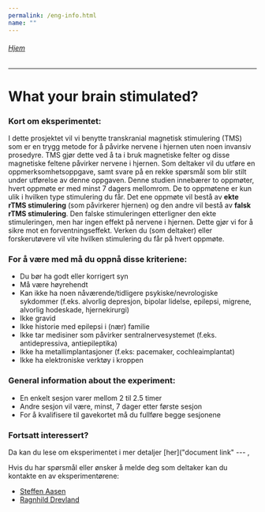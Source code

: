 ```yaml
---
permalink: /eng-info.html
name: ""
---
```

###### [Hjem](https://uitpsypro.github.io/1/)
---

# What your brain stimulated?

### Kort om eksperimentet: 
I dette prosjektet vil vi benytte transkranial magnetisk stimulering (TMS) som er en trygg metode for å påvirke nervene i hjernen uten noen invansiv prosedyre. TMS gjør dette ved å ta i bruk magnetiske felter og disse magnetiske feltene påvirker nervene i hjernen. Som deltaker vil du utføre en oppmerksomhetsoppgave, samt svare på en rekke spørsmål som blir stilt under utførelse av denne oppgaven. Denne studien innebærer to oppmøter, hvert oppmøte er med minst 7 dagers mellomrom. De to oppmøtene er kun ulik i hvilken type stimulering du får. Det ene oppmøte vil bestå av **ekte rTMS stimulering** (som påvirkerer hjernen) og den andre vil bestå av **falsk rTMS stimulering**. Den falske stimuleringen etterligner den ekte stimuleringen, men har ingen effekt på nervene i hjernen. Dette gjør vi for å sikre mot en forventningseffekt. Verken du (som deltaker) eller forskerutøvere vil vite hvilken stimulering du får på hvert oppmøte.

### For å være med må du oppnå disse kriteriene:
* Du bør ha godt eller korrigert syn
* Må være høyrehendt
* Kan ikke ha noen nåværende/tidligere psykiske/nevrologiske sykdommer (f.eks. alvorlig depresjon, bipolar lidelse, epilepsi, migrene, alvorlig hodeskade, hjernekirurgi)
* Ikke gravid
* Ikke historie med epilepsi i (nær) familie 
* Ikke tar medisiner som påvirker sentralnervesystemet (f.eks. antidepressiva, antiepileptika)
* Ikke ha metallimplantasjoner (f.eks: pacemaker, cochleaimplantat)
* Ikke ha elektroniske verktøy i kroppen

### General information about the experiment:
* En enkelt sesjon varer mellom 2 til 2.5 timer
* Andre sesjon vil være, minst, 7 dager etter første sesjon
* For å kvalifisere til gavekortet må du fullføre begge sesjonene 


### Fortsatt interessert?
Da kan du lese om eksperimentet i mer detaljer [her]("document link" --- ,

Hvis du har spørsmål eller ønsker å melde deg som deltaker kan du kontakte en av eksperimentørene:

* [Steffen Aasen](saa054@uit.no)
* [Ragnhild Drevland](rdr006@uit.no)





